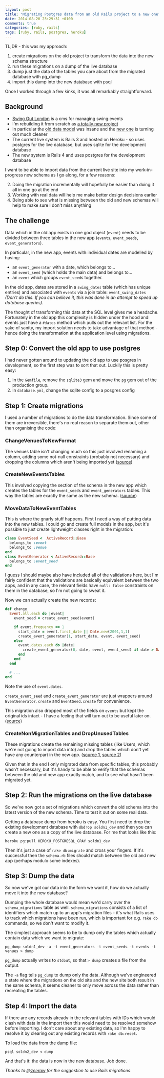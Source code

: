 ```yaml
---
layout: post
title: "Migrating Postgres data from an old Rails project to a new one"
date: 2014-08-20 23:29:31 +0100
comments: true
categories: [ruby, rails]
tags: [ruby, rails, postgres, heroku]
---
```

TL;DR - this was my approach:

1. create migrations on the old project to transform the data into the new schema structure
1. run these migrations on a dump of the live database
1. dump just the data of the tables you care about from the migrated database with pg_dump
1. import this dump into the new database with psql

Once I worked through a few kinks, it was all remarkably straightforward.

Background
----------
* [Swing Out London](https://github.com/dgmstuart/Swing-Out-London) is a cms for managing swing events
* I'm rebuilding it from scratch as [a totally new project](https://github.com/dgmstuart/swingoutlondon2)
* In particular the [old data model](https://github.com/dgmstuart/Swing-Out-London/blob/274f64e1d635bcd8d2678eb6a0dfa50516ef64ba/db/schema.rb) was insane and the [new one](https://github.com/dgmstuart/swingoutlondon2/blob/daa4397f1e9d772a5b5302cdd369b81201c8ec84/db/schema.rb)  is turning out much cleaner
* The current live system is Rails 3 and hosted on Heroku - so uses postgres for the live database, but uses sqlite for the development database
* The new system is Rails 4 and uses postgres for the development database

I want to be able to import data from the current live site into my work-in-progress new schema as I go along, for a few reasons:

2. Doing the migration incrementally will hopefully be easier than doing it all in one go at the end
1. Working with real data will help me make better design decisions earlier
3. Being able to see what is missing between the old and new schemas will help to make sure I don't miss anything

The challenge
--------------

Data which in the old app exists in one god object (`event`) needs to be divided between three tables in the new app (`events`, `event_seeds`, `event_generators`).

In particular, in the new app, events with individual dates are modelled by having:

* an `event_generator` with a date, which belongs to...
* an `event_seed` (which holds the main data) and belongs to...
* an `event` which groups `event_seed`s together.

In the old app, dates are stored in a `swing_dates` table (which has unique entries)
and associated with `events` via a join table: `event_swing_dates` _(Don't do this. If you can believe it, this was done in an attempt to speed up database queries)_.

The thought of transforming this data at the SQL level gives me a headache. Fortunately in the old app this complexity is hidden under the hood and events just have a `#dates` method which pulls out the relevant list. For the sake of sanity, my import solution needs to take advantage of that method - hence doing the transformation at the application level using migrations.


Step 0: Convert the old app to use postgres
--------------------------------------------
I had never gotten around to updating the old app to use posgres in development, so the first step was to sort that out. Luckily this is pretty easy:

1. In the `Gemfile`, remove the `sqlite3` gem and move the `pg` gem out of the production group.
2. In `database.yml`, change the sqlite config to a posgres config

Step 1: Create migrations
--------------------------
I used a number of migrations to do the data transformation. Since some of them are irreversible, there's no real reason to separate them out, other than organising the code:

### ChangeVenuesToNewFormat
The venues table isn't changing much so this just involved renaming a column, adding some not-null constraints (probably not necessary) and dropping the columns which aren't being imported yet ([source](https://github.com/dgmstuart/Swing-Out-London/blob/01df37393444e4d3e217c870d6b3164e001288f0/db/migrate/20140820003740_change_venues_to_new_format.rb))

### CreateNewEventsTables
This involved copying the section of the schema in the new app which creates the tables for the `event_seeds` and `event_generators` tables. This way the tables are exactly the same as the new schema. ([source](https://github.com/dgmstuart/Swing-Out-London/blob/9069b2d1b4103b781a7b3e9951317c40c1d3fb2b/db/migrate/20140820082042_create_new_events_tables.rb))

### MoveDataToNewEventTables
This is where the gnarly stuff happens. First I need a way of putting data into the new tables. I could go and create full models in the app, but it's possible to just create lightweight classes right in the migration:

```ruby
class EventSeed <  ActiveRecord::Base
  belongs_to :event
  belongs_to :venue
end
class EventGenerator < ActiveRecord::Base
  belongs_to :event_seed
end
```
I guess I should maybe also have included all of the validations here, but I'm fairly confident that the validations are basically equivalent between the two apps, and in any case, the relevant fields have `null: false` constraints on them in the database, so I'm not going to sweat it.

Now we can actually create the new records:

```ruby
def change
  Event.all.each do |event|
    event_seed = create_event_seed(event)

    if event.frequency == 1
      start_date = event.first_date || Date.new(2001,1,1)
      create_event_generator(1, start_date, event, event_seed)
    else
      event.dates.each do |date|
        create_event_generator(0, date, event, event_seed) if date > Date.today
      end
    end
  end

  # ...
end
```
Note the use of `event.dates`.

`create_event_seed` and `create_event_generator` are just wrappers around
`EventGenerator.create` and `EventSeed.create` for convenience.

This migration also dropped most of the fields on `events` but kept the original ids intact - I have a feeling that will turn out to be useful later on. ([source](https://github.com/dgmstuart/Swing-Out-London/blob/01df37393444e4d3e217c870d6b3164e001288f0/db/migrate/20140820082444_move_data_to_new_event_tables.rb))

### CreateNonMigrationTables and DropUnusedTables
These migrations create the remaining missing tables (like Users, which we're not going to import data into) and drop the tables which don't yet have any counterpart in the new app. ([source 1](https://github.com/dgmstuart/Swing-Out-London/blob/01df37393444e4d3e217c870d6b3164e001288f0/db/migrate/20140820210352_create_non_migration_tables.rb), [source 2](https://github.com/dgmstuart/Swing-Out-London/blob/01df37393444e4d3e217c870d6b3164e001288f0/db/migrate/20140820210653_drop_unused_tables.rb))

Given that in the end I only migrated data from specific tables, this probably wasn't necessary, but it's handy to be able to verify that the schemas between the old and new app exactly match, and to see what hasn't been migrated yet.

Step 2: Run the migrations on the live database
-----------------------------------------------
So we've now got a set of migrations which convert the old schema into the latest version of the new schema. Time to test it out on some real data.

Getting a database dump from heroku is easy. You first need to drop the existing development database with `dbdrop soldn1_dev` and then you can create a new one as a copy of the live database. For me that looks like this:

    heroku pg:pull HEROKU_POSTGRESQL_GRAY soldn1_dev

Then it's just a case of `rake db:migrate` and cross your fingers. If it's successful then the `schema.rb` files should match between the old and new app (perhaps modulo some indexes).

Step 3: Dump the data
----------------------
So now we've got our data into the form we want it, how do we actually move it into the new database?

Dumping the whole database would mean we'd carry over the `schema_migrations` table as well. `schema_migrations` consists of a list of identifiers which match up to an app's migration files - it's what Rails uses to track which migrations have been run, which is important for e.g. `rake db` commands, so we don't want to modify it.

The simplest approach seems to be to dump only the tables which actually contain data which we want to migrate:

    pg_dump soldn1_dev -a -t event_generators -t event_seeds -t events -t venues > dump

`pg_dump` actually writes to `stdout`, so that `> dump` creates a file from the output.

The `-a` flag tells `pg_dump` to dump only the data. Although we've engineered a state where the migrations on the old site and the new site both result in the same schema, it seems cleaner to only move across the data rather than recreating the tables.

Step 4: Import the data
-----------------------
If there are any records already in the relevant tables with IDs which would clash with data in the import then this would need to be resolved somehow before importing. I don't care about any existing data, so I'm happy to resolve it by clearing out any existing records with `rake db:reset`.

To load the data from the dump file:

    psql soldn2_dev < dump

And that's it: the data is now in the new database. Job done.

_Thanks to [@zeeraw](https://twitter.com/zeeraw) for the suggestion to use Rails migrations_
